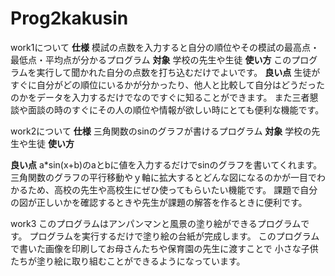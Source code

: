 # Prog2kakusin
work1について
**仕様**
模試の点数を入力すると自分の順位やその模試の最高点・最低点・平均点が分かるプログラム
**対象**
学校の先生や生徒
**使い方**
このプログラムを実行して聞かれた自分の点数を打ち込むだけでよいです。
**良い点**
生徒がすぐに自分がどの順位にいるかが分かったり、他人と比較して自分はどうだったのかをデータを入力するだけでなのですぐに知ることができます。
また三者懇談や面談の時のすぐにその人の順位や情報が欲しい時にとても便利な機能です。

work2について
**仕様**
三角関数のsinのグラフが書けるプログラム
**対象**
学校の先生や生徒
**使い方**

**良い点**
a*sin(x+b)のaとbに値を入力するだけでsinのグラフを書いてくれます。
三角関数のグラフの平行移動やｙ軸に拡大するとどんな図になるのかが一目でわかるため、高校の先生や高校生にぜひ使ってもらいたい機能です。
課題で自分の図が正しいかを確認するときや先生が課題の解答を作るときに便利です。

work3
このプログラムはアンパンマンと風景の塗り絵ができるプログラムです。
プログラムを実行するだけで塗り絵の台紙が完成します。
このプログラムで書いた画像を印刷してお母さんたちや保育園の先生に渡すことで
小さな子供たちが塗り絵に取り組むことができるようになっています。
